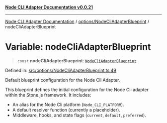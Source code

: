 [**Node CLI Adapter Documentation v0.0.21**](../../../README.md)

***

[Node CLI Adapter Documentation](../../../modules.md) / [options/NodeCliAdapterBlueprint](../README.md) / nodeCliAdapterBlueprint

# Variable: nodeCliAdapterBlueprint

> `const` **nodeCliAdapterBlueprint**: [`NodeCliAdapterBlueprint`](../interfaces/NodeCliAdapterBlueprint.md)

Defined in: [src/options/NodeCliAdapterBlueprint.ts:49](https://github.com/stonemjs/node-cli-adapter/blob/ef52e5bf0dd08467e3b24c3d05bfc766eee30472/src/options/NodeCliAdapterBlueprint.ts#L49)

Default blueprint configuration for the Node Cli Adapter.

This blueprint defines the initial configuration for the Node Cli adapter
within the Stone.js framework. It includes:
- An alias for the Node Cli platform (`Node_CLI_PLATFORM`).
- A default resolver function (currently a placeholder).
- Middleware, hooks, and state flags (`current`, `default`, `preferred`).
